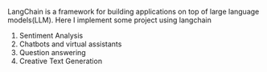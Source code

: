 LangChain is a framework for building applications on top of large language models(LLM). Here I implement some project using langchain
1. Sentiment Analysis
2. Chatbots and virtual assistants
3. Question answering
4. Creative Text Generation